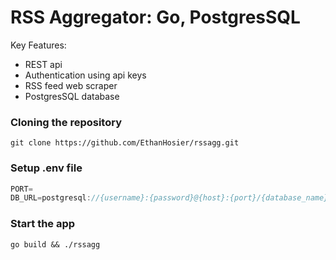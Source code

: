 # RSS Aggregator: Go, PostgresSQL

Key Features:
- REST api 
- Authentication using api keys
- RSS feed web scraper
- PostgresSQL database


### Cloning the repository

```shell
git clone https://github.com/EthanHosier/rssagg.git
```

### Setup .env file


```js
PORT=
DB_URL=postgresql://{username}:{password}@{host}:{port}/{database_name}

```

### Start the app

```shell
go build && ./rssagg
```
